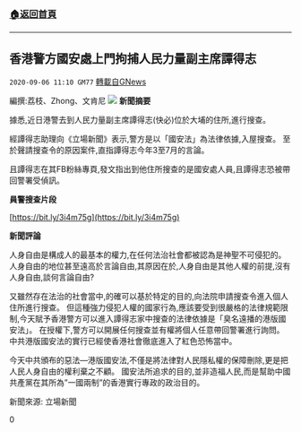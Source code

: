 ###  [:house:返回首頁](https://github.com/ourhimalayas/txt)
---

## 香港警方國安處上門拘捕人民力量副主席譚得志
`2020-09-06 11:10 GM77` [轉載自GNews](https://gnews.org/zh-hant/337427/)

編撰:荔枝、Zhong、文肯尼
![](https://s3.amazonaws.com/gnews-media-offload/wp-content/uploads/2020/09/06110043/%E6%88%AA%E5%B1%8F2020-09-06-%E4%B8%8B%E5%8D%8810.57.02-1.png)
**新聞摘要**

據悉,近日港警去到人民力量副主席譚得志(快必)位於大埔的住所,進行搜查。

經譚得志助理向《立場新聞》表示,警方是以「國安法」為法律依據,入屋搜查。 至於聲請搜查令的原因案件,直指譚得志今年3至7月的言論。

且譚得志在其FB粉絲專頁,發文指出到他住所搜查的是國安處人員,且譚得志恐被帶回警署受偵訊。

**員警搜查片段**

[https://bit.ly/3i4m75g](https://bit.ly/3i4m75g)

**新聞評論**

人身自由是構成人的最基本的權力,在任何法治社會都被認為是神聖不可侵犯的。 人身自由的地位甚至遠高於言論自由,其原因在於,人身自由是其他人權的前提,沒有人身自由,談何言論自由?

又雖然存在法治的社會當中,的確可以基於特定的目的,向法院申請搜查令進入個人住所進行搜查。 但這種強力侵犯人權的國家行為,應該要受到很嚴格的法律規範限制,今天賦予香港警方可以進入譚得志家中搜查的法律依據是「臭名遠播的港版國安法」。 在授權下,警方可以開展任何搜查並有權將個人任意帶回警署進行詢問。 中共港版國安法的實行已經使香港社會徹底進入了紅色恐怖當中。

今天中共頒布的惡法—港版國安法,不僅是將法律對人民隱私權的保障刪除,更是把人民人身自由的權利棄之不顧。 國安法所追求的目的,並非造福人民,而是幫助中國共產黨在其所為”一國兩制”的香港實行專政的政治目的。

新聞來源: 立場新聞

0

